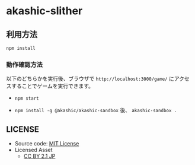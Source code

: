 # akashic-slither

## 利用方法
```sh
npm install
```

### 動作確認方法

以下のどちらかを実行後、ブラウザで `http://localhost:3000/game/` にアクセスすることでゲームを実行できます。

* `npm start`

* `npm install -g @akashic/akashic-sandbox` 後、 `akashic-sandbox .`
 

## LICENSE

- Source code: [MIT License](./LICENSE)
- Licensed Asset
    - [CC BY 2.1 JP](https://creativecommons.org/licenses/by/2.1/jp/)